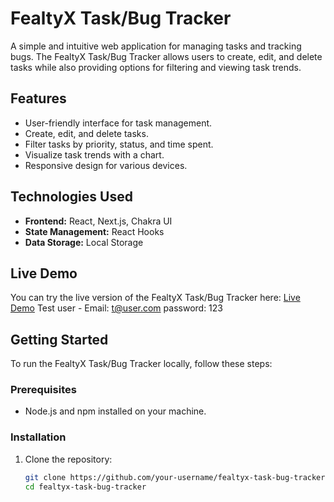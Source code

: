# FealtyX Task/Bug Tracker

A simple and intuitive web application for managing tasks and tracking bugs. The FealtyX Task/Bug Tracker allows users to create, edit, and delete tasks while also providing options for filtering and viewing task trends.

## Features

- User-friendly interface for task management.
- Create, edit, and delete tasks.
- Filter tasks by priority, status, and time spent.
- Visualize task trends with a chart.
- Responsive design for various devices.

## Technologies Used

- **Frontend:** React, Next.js, Chakra UI
- **State Management:** React Hooks
- **Data Storage:** Local Storage

## Live Demo

You can try the live version of the FealtyX Task/Bug Tracker here: [Live Demo](https://fealtyx-task-bug-tracker-by-shrey.vercel.app/)
Test user - 
Email: t@user.com
password: 123

## Getting Started

To run the FealtyX Task/Bug Tracker locally, follow these steps:

### Prerequisites

- Node.js and npm installed on your machine.

### Installation

1. Clone the repository:
   ```bash
   git clone https://github.com/your-username/fealtyx-task-bug-tracker.git
   cd fealtyx-task-bug-tracker
